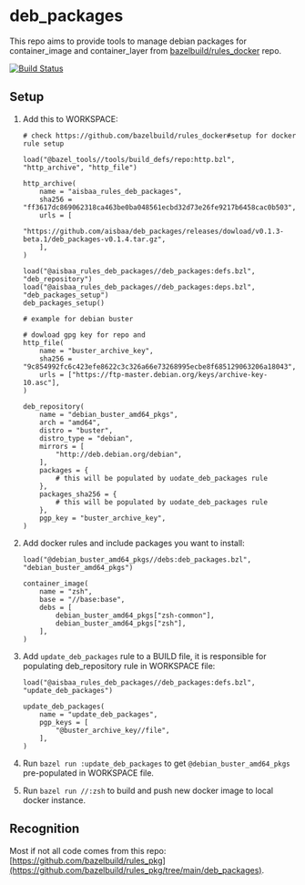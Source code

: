 # deb_packages

This repo aims to provide tools to manage debian packages for container_image
and container_layer from
[bazelbuild/rules_docker](https://github.com/bazelbuild/rules_docker) repo.

[![Build Status](https://travis-ci.org/aisbaa/deb_packages.svg?branch=main)](https://travis-ci.org/aisbaa/deb_packages)

## Setup

1. Add this to WORKSPACE:

   ```bzl
   # check https://github.com/bazelbuild/rules_docker#setup for docker rule setup

   load("@bazel_tools//tools/build_defs/repo:http.bzl", "http_archive", "http_file")

   http_archive(
       name = "aisbaa_rules_deb_packages",
       sha256 = "ff3617dc869062318ca463be0ba048561ecbd32d73e26fe9217b6458cac0b503",
       urls = [
           "https://github.com/aisbaa/deb_packages/releases/dowload/v0.1.3-beta.1/deb_packages-v0.1.4.tar.gz",
       ],
   )

   load("@aisbaa_rules_deb_packages//deb_packages:defs.bzl", "deb_repository")
   load("@aisbaa_rules_deb_packages//deb_packages:deps.bzl", "deb_packages_setup")
   deb_packages_setup()

   # example for debian buster

   # dowload gpg key for repo and
   http_file(
       name = "buster_archive_key",
       sha256 = "9c854992fc6c423efe8622c3c326a66e73268995ecbe8f685129063206a18043",
       urls = ["https://ftp-master.debian.org/keys/archive-key-10.asc"],
   )

   deb_repository(
       name = "debian_buster_amd64_pkgs",
       arch = "amd64",
       distro = "buster",
       distro_type = "debian",
       mirrors = [
           "http://deb.debian.org/debian",
       ],
       packages = {
           # this will be populated by uodate_deb_packages rule
       },
       packages_sha256 = {
           # this will be populated by uodate_deb_packages rule
       },
       pgp_key = "buster_archive_key",
   )
   ```

2. Add docker rules and include packages you want to install:

   ```bzl
   load("@debian_buster_amd64_pkgs//debs:deb_packages.bzl", "debian_buster_amd64_pkgs")

   container_image(
       name = "zsh",
       base = "//base:base",
       debs = [
           debian_buster_amd64_pkgs["zsh-common"],
           debian_buster_amd64_pkgs["zsh"],
       ],
   )
   ```

3. Add `update_deb_packages` rule to a BUILD file, it is responsible for
   populating deb_repository rule in WORKSPACE file:

   ```
   load("@aisbaa_rules_deb_packages//deb_packages:defs.bzl", "update_deb_packages")

   update_deb_packages(
       name = "update_deb_packages",
       pgp_keys = [
           "@buster_archive_key//file",
       ],
   )
   ```

4. Run `bazel run :update_deb_packages` to get `@debian_buster_amd64_pkgs`
   pre-populated in WORKSPACE file.

5. Run `bazel run //:zsh` to build and push new docker image to local docker
   instance.


## Recognition

Most if not all code comes from this repo:
[https://github.com/bazelbuild/rules_pkg](https://github.com/bazelbuild/rules_pkg/tree/main/deb_packages).
